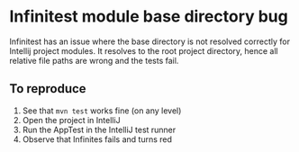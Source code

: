 # Infinitest module base directory bug 

Infinitest has an issue where the base directory is not resolved correctly for Intellij project modules.
It resolves to the root project directory, hence all relative file paths are wrong and the tests fail.

## To reproduce

1. See that `mvn test` works fine (on any level)
2. Open the project in IntelliJ
3. Run the AppTest in the IntelliJ test runner
4. Observe that Infinites fails and turns red
